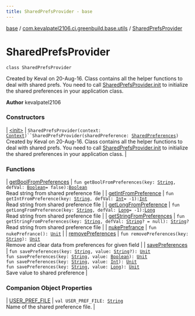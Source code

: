 ```yaml
---
title: SharedPrefsProvider - base
---
```


[base](../../index.html) / [com.kevalpatel2106.ci.greenbuild.base.utils](../index.html) / [SharedPrefsProvider](./index.html)

# SharedPrefsProvider

`class SharedPrefsProvider`

Created by Keval on 20-Aug-16.
Class contains all the helper functions to deal with shared prefs. You need to call [SharedPrefsProvider.init](#)
to initialize the shared preferences in your application class.

**Author**
kevalpatel2106

### Constructors

| [&lt;init&gt;](-init-.html) | `SharedPrefsProvider(context: `[`Context`](https://developer.android.com/reference/android/content/Context.html)`)``SharedPrefsProvider(sharedPreference: `[`SharedPreferences`](https://developer.android.com/reference/android/content/SharedPreferences.html)`)`<br>Created by Keval on 20-Aug-16. Class contains all the helper functions to deal with shared prefs. You need to call [SharedPrefsProvider.init](#) to initialize the shared preferences in your application class. |

### Functions

| [getBoolFromPreferences](get-bool-from-preferences.html) | `fun getBoolFromPreferences(key: `[`String`](https://kotlinlang.org/api/latest/jvm/stdlib/kotlin/-string/index.html)`, defVal: `[`Boolean`](https://kotlinlang.org/api/latest/jvm/stdlib/kotlin/-boolean/index.html)` = false): `[`Boolean`](https://kotlinlang.org/api/latest/jvm/stdlib/kotlin/-boolean/index.html)<br>Read string from shared preference file |
| [getIntFromPreference](get-int-from-preference.html) | `fun getIntFromPreference(key: `[`String`](https://kotlinlang.org/api/latest/jvm/stdlib/kotlin/-string/index.html)`, defVal: `[`Int`](https://kotlinlang.org/api/latest/jvm/stdlib/kotlin/-int/index.html)` = -1): `[`Int`](https://kotlinlang.org/api/latest/jvm/stdlib/kotlin/-int/index.html)<br>Read string from shared preference file |
| [getLongFromPreference](get-long-from-preference.html) | `fun getLongFromPreference(key: `[`String`](https://kotlinlang.org/api/latest/jvm/stdlib/kotlin/-string/index.html)`, defVal: `[`Long`](https://kotlinlang.org/api/latest/jvm/stdlib/kotlin/-long/index.html)` = -1): `[`Long`](https://kotlinlang.org/api/latest/jvm/stdlib/kotlin/-long/index.html)<br>Read string from shared preference file |
| [getStringFromPreferences](get-string-from-preferences.html) | `fun getStringFromPreferences(key: `[`String`](https://kotlinlang.org/api/latest/jvm/stdlib/kotlin/-string/index.html)`, defVal: `[`String`](https://kotlinlang.org/api/latest/jvm/stdlib/kotlin/-string/index.html)`? = null): `[`String`](https://kotlinlang.org/api/latest/jvm/stdlib/kotlin/-string/index.html)`?`<br>Read string from shared preference file |
| [nukePrefrance](nuke-prefrance.html) | `fun nukePrefrance(): `[`Unit`](https://kotlinlang.org/api/latest/jvm/stdlib/kotlin/-unit/index.html) |
| [removePreferences](remove-preferences.html) | `fun removePreferences(key: `[`String`](https://kotlinlang.org/api/latest/jvm/stdlib/kotlin/-string/index.html)`): `[`Unit`](https://kotlinlang.org/api/latest/jvm/stdlib/kotlin/-unit/index.html)<br>Remove and clear data from preferences for given field |
| [savePreferences](save-preferences.html) | `fun savePreferences(key: `[`String`](https://kotlinlang.org/api/latest/jvm/stdlib/kotlin/-string/index.html)`, value: `[`String`](https://kotlinlang.org/api/latest/jvm/stdlib/kotlin/-string/index.html)`?): `[`Unit`](https://kotlinlang.org/api/latest/jvm/stdlib/kotlin/-unit/index.html)<br>`fun savePreferences(key: `[`String`](https://kotlinlang.org/api/latest/jvm/stdlib/kotlin/-string/index.html)`, value: `[`Boolean`](https://kotlinlang.org/api/latest/jvm/stdlib/kotlin/-boolean/index.html)`): `[`Unit`](https://kotlinlang.org/api/latest/jvm/stdlib/kotlin/-unit/index.html)<br>`fun savePreferences(key: `[`String`](https://kotlinlang.org/api/latest/jvm/stdlib/kotlin/-string/index.html)`, value: `[`Int`](https://kotlinlang.org/api/latest/jvm/stdlib/kotlin/-int/index.html)`): `[`Unit`](https://kotlinlang.org/api/latest/jvm/stdlib/kotlin/-unit/index.html)<br>`fun savePreferences(key: `[`String`](https://kotlinlang.org/api/latest/jvm/stdlib/kotlin/-string/index.html)`, value: `[`Long`](https://kotlinlang.org/api/latest/jvm/stdlib/kotlin/-long/index.html)`): `[`Unit`](https://kotlinlang.org/api/latest/jvm/stdlib/kotlin/-unit/index.html)<br>Save value to shared preference |

### Companion Object Properties

| [USER_PREF_FILE](-u-s-e-r_-p-r-e-f_-f-i-l-e.html) | `val USER_PREF_FILE: `[`String`](https://kotlinlang.org/api/latest/jvm/stdlib/kotlin/-string/index.html)<br>Name of the shared preference file. |

